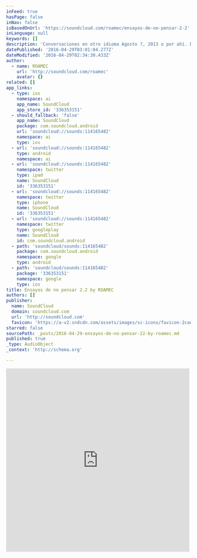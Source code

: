 ```yaml
---
inFeed: true
hasPage: false
inNav: false
isBasedOnUrl: 'https://soundcloud.com/roamec/ensayos-de-no-pensar-2-2'
inLanguage: null
keywords: []
description: 'Conversaciones en otro idioma Agosto 7, 2013 o por ahí. David Echeverría (bateria), Francisco Vivanco (guitarra)'
datePublished: '2016-04-29T03:01:04.277Z'
dateModified: '2016-04-29T02:34:30.433Z'
author:
  - name: ROAMEC
    url: 'http://soundcloud.com/roamec'
    avatar: {}
related: []
app_links:
  - type: ios
    namespace: ai
    app_name: SoundCloud
    app_store_id: '336353151'
  - should_fallback: 'false'
    app_name: SoundCloud
    package: com.soundcloud.android
    url: 'soundcloud://sounds:114165482'
    namespace: ai
    type: ios
  - url: 'soundcloud://sounds:114165482'
    type: android
    namespace: ai
  - url: 'soundcloud://sounds:114165482'
    namespace: twitter
    type: ipad
    name: SoundCloud
    id: '336353151'
  - url: 'soundcloud://sounds:114165482'
    namespace: twitter
    type: iphone
    name: SoundCloud
    id: '336353151'
  - url: 'soundcloud://sounds:114165482'
    namespace: twitter
    type: googleplay
    name: SoundCloud
    id: com.soundcloud.android
  - path: 'soundcloud/sounds:114165482'
    package: com.soundcloud.android
    namespace: google
    type: android
  - path: 'soundcloud/sounds:114165482'
    package: '336353151'
    namespace: google
    type: ios
title: Ensayos de no pensar 2.2 by ROAMEC
authors: []
publisher:
  name: SoundCloud
  domain: soundcloud.com
  url: 'http://soundcloud.com'
  favicon: 'https://a-v2.sndcdn.com/assets/images/sc-icons/favicon-2cadd14b.ico'
starred: false
sourcePath: _posts/2016-04-29-ensayos-de-no-pensar-22-by-roamec.md
published: true
_type: AudioObject
_context: 'http://schema.org'

---
```

<iframe src="https://cdn.embedly.com/widgets/media.html?src=https%3A%2F%2Fw.soundcloud.com%2Fplayer%2F%3Fvisual%3Dtrue%26url%3Dhttp%253A%252F%252Fapi.soundcloud.com%252Ftracks%252F114165482%26show_artwork%3Dtrue&amp;url=https%3A%2F%2Fsoundcloud.com%2Froamec%2Fensayos-de-no-pensar-2-2&amp;image=http%3A%2F%2Fi1.sndcdn.com%2Fartworks-000059505180-zkchbl-t500x500.jpg&amp;key=b7d04c9b404c499eba89ee7072e1c4f7&amp;type=text%2Fhtml&amp;schema=soundcloud" width="500" height="500" scrolling="no" frameborder="0" allowfullscreen="" style=""></iframe>